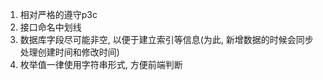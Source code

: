 1. 相对严格的遵守p3c
2. 接口命名中划线
3. 数据库字段尽可能非空, 以便于建立索引等信息(为此, 新增数据的时候会同步处理创建时间和修改时间)
4. 枚举值一律使用字符串形式, 方便前端判断